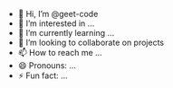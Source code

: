 - 👋 Hi, I’m @geet-code
- 👀 I’m interested in ...
- 🌱 I’m currently learning ...
- 💞️ I’m looking to collaborate on projects
- 📫 How to reach me ...
- 😄 Pronouns: ...
- ⚡ Fun fact: ...

<!---
geet-code/geet-code is a ✨ special ✨ repository because its `README.md` (this file) appears on your GitHub profile.
You can click the Preview link to take a look at your changes.
--->
